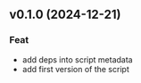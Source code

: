 ## v0.1.0 (2024-12-21)

### Feat

- add deps into script metadata
- add first version of the script
